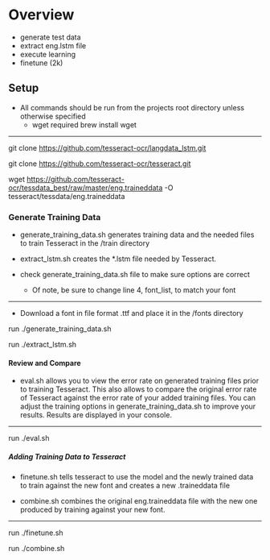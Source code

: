 # Overview
- generate test data
- extract eng.lstm file
- execute learning
- finetune (2k)
## Setup
- All commands should be run from the projects root directory unless otherwise specified
    - wget required
        brew install wget
------------------------------------------

git clone https://github.com/tesseract-ocr/langdata_lstm.git 

git clone https://github.com/tesseract-ocr/tesseract.git

wget https://github.com/tesseract-ocr/tessdata_best/raw/master/eng.traineddata -O tesseract/tessdata/eng.traineddata

### Generate Training Data

- generate_training_data.sh generates training data and the needed files to train Tesseract in the /train directory

- extract_lstm.sh creates the *.lstm file needed by Tesseract.

- check generate_training_data.sh file to make sure options are correct
    - Of note, be sure to change line 4, font_list, to match your font
------------------------------------------
- Download a font in file format .ttf and place it in the /fonts directory

run ./generate_training_data.sh 

run ./extract_lstm.sh

#### Review and Compare

- eval.sh allows you to view the error rate on generated training files prior to training Tesseract. This also allows to compare the original error rate of Tesseract against the error rate of your added training files. You can adjust the training options in generate_training_data.sh to improve your results. Results are displayed in your console. 
------------------------------------------

run ./eval.sh

##### Adding Training Data to Tesseract
- finetune.sh tells tesseract to use the model and the newly trained data to train against the new font and creates a new .traineddata file

- combine.sh combines the original eng.traineddata file with the new one produced by training against your new font.
------------------------------------------

run ./finetune.sh

run ./combine.sh
